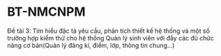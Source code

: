 # BT-NMCNPM
Đề tài 3: Tìm hiểu đặc tả yêu cầu, phân tích thiết kế hệ thống và một số trường hợp kiểm thử cho hệ thống Quản lý sinh viên với đầy các đủ chức năng cơ bản(Quản lý đăng kí, điểm, lớp, thông tin chung...)
